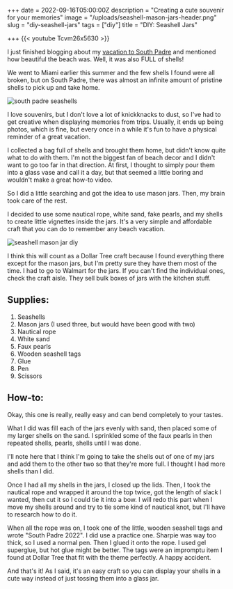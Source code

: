 
+++
date = 2022-09-16T05:00:00Z
description = "Creating a cute souvenir for your memories"
image = "/uploads/seashell-mason-jars-header.png"
slug = "diy-seashell-jars"
tags = ["diy"]
title = "DIY: Seashell Jars"

+++
{{< youtube Tcvm26x5630 >}}

I just finished blogging about my [vacation to South Padre](https://craftycody.com/life/south-padre-tx/) and mentioned how beautiful the beach was. Well, it was also FULL of shells!

We went to Miami earlier this summer and the few shells I found were all broken, but on South Padre, there was almost an infinite amount of pristine shells to pick up and take home.

![](/uploads/shells-2.jpg "south padre seashells")

I love souvenirs, but I don't love a lot of knickknacks to dust, so I've had to get creative when displaying memories from trips. Usually, it ends up being photos, which is fine, but every once in a while it's fun to have a physical reminder of a great vacation.

I collected a bag full of shells and brought them home, but didn't know quite what to do with them. I'm not the biggest fan of beach decor and I didn't want to go too far in that direction. At first, I thought to simply pour them into a glass vase and call it a day, but that seemed a little boring and wouldn't make a great how-to video.

So I did a little searching and got the idea to use mason jars. Then, my brain took care of the rest.

I decided to use some nautical rope, white sand, fake pearls, and my shells to create little vignettes inside the jars. It's a very simple and affordable craft that you can do to remember any beach vacation.

![](/uploads/shells-done-2.jpg "seashell mason jar diy")

I think this will count as a Dollar Tree craft because I found everything there except for the mason jars, but I'm pretty sure they have them most of the time. I had to go to Walmart for the jars. If you can't find the individual ones, check the craft aisle. They sell bulk boxes of jars with the kitchen stuff.

## Supplies:

1. Seashells
2. Mason jars (I used three, but would have been good with two)
3. Nautical rope
4. White sand
5. Faux pearls
6. Wooden seashell tags
7. Glue
8. Pen
9. Scissors

## How-to:

Okay, this one is really, really easy and can bend completely to your tastes.

What I did was fill each of the jars evenly with sand, then placed some of my larger shells on the sand. I sprinkled some of the faux pearls in then repeated shells, pearls, shells until I was done.

I'll note here that I think I'm going to take the shells out of one of my jars and add them to the other two so that they're more full. I thought I had more shells than I did.

Once I had all my shells in the jars, I closed up the lids. Then, I took the nautical rope and wrapped it around the top twice, got the length of slack I wanted, then cut it so I could tie it into a bow. I will redo this part when I move my shells around and try to tie some kind of nautical knot, but I'll have to research how to do it.

When all the rope was on, I took one of the little, wooden seashell tags and wrote "South Padre 2022". I did use a practice one. Sharpie was way too thick, so I used a normal pen. Then I glued it onto the rope. I used gel superglue, but hot glue might be better. The tags were an impromptu item I found at Dollar Tree that fit with the theme perfectly. A happy accident.

And that's it! As I said, it's an easy craft so you can display your shells in a cute way instead of just tossing them into a glass jar.
